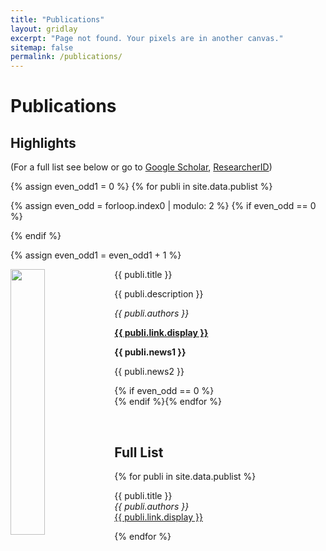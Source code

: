 ```yaml
---
title: "Publications"
layout: gridlay
excerpt: "Page not found. Your pixels are in another canvas."
sitemap: false
permalink: /publications/
---
```


# Publications

## Highlights

(For a full list see below or go to <a href="https://scholar.google.ch/citations?user=TqxYWZsAAAAJ">Google Scholar</a>, <a href="https://www.researcherid.com/rid/D-7763-2012">ResearcherID</a>)


{% assign even_odd1 = 0 %}
{% for publi in site.data.publist %}

{% assign even_odd = forloop.index0 | modulo: 2 %}
{% if even_odd == 0 %}
<div class="row">
{% endif %}

{% assign even_odd1 = even_odd1 + 1 %}

<div class="col-sm-6 clearfix">
 <div class="well">
  <pubtit>{{ publi.title }}</pubtit>
  <img src="{{ site.url }}{{ site.baseurl }}/images/pubpic/{{ publi.image }}" class="img-responsive" width="33%" style="float: left" />
  <p>{{ publi.description }}</p>
  <p><em>{{ publi.authors }}</em></p>
  <p><strong><a href="{{ publi.link.url }}">{{ publi.link.display }}</a></strong></p>
  <p class="text-danger"><strong> {{ publi.news1 }}</strong></p>
  <p> {{ publi.news2 }}</p>
 </div>
</div>
{% if even_odd == 0 %}
</div>
{% endif %}{% endfor %}

<p> &nbsp; </p>




## Full List

{% for publi in site.data.publist %}

  {{ publi.title }} <br />
  <em>{{ publi.authors }} </em><br /><a href="{{ publi.link.url }}">{{ publi.link.display }}</a>

{% endfor %}

